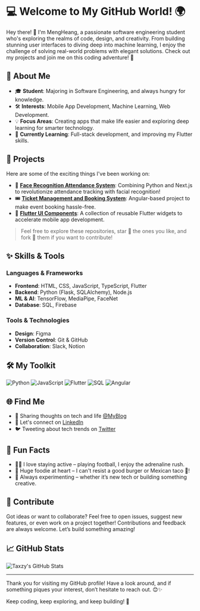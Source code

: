 # 💻 Welcome to My GitHub World! 🌍

Hey there! 👋 I'm MengHeang, a passionate software engineering student who's exploring the realms of code, design, and creativity. From building stunning user interfaces to diving deep into machine learning, I enjoy the challenge of solving real-world problems with elegant solutions. Check out my projects and join me on this coding adventure! 🚀

## 🚀 About Me

- 🎓 **Student**: Majoring in Software Engineering, and always hungry for knowledge.
- 🛠️ **Interests**: Mobile App Development, Machine Learning, Web Development.
- 💡 **Focus Areas**: Creating apps that make life easier and exploring deep learning for smarter technology.
- 🌱 **Currently Learning**: Full-stack development, and improving my Flutter skills.

## 💼 Projects

Here are some of the exciting things I've been working on:

- 📝 **[Face Recognition Attendance System](#)**: Combining Python and Next.js to revolutionize attendance tracking with facial recognition!
- 🎟️ **[Ticket Management and Booking System](#)**: Angular-based project to make event booking hassle-free.
- 📱 **[Flutter UI Components](#)**: A collection of reusable Flutter widgets to accelerate mobile app development.

> Feel free to explore these repositories, star 🌟 the ones you like, and fork 🍴 them if you want to contribute!

## ✨ Skills & Tools

### Languages & Frameworks
- **Frontend**: HTML, CSS, JavaScript, TypeScript, Flutter
- **Backend**: Python (Flask, SQLAlchemy), Node.js
- **ML & AI**: TensorFlow, MediaPipe, FaceNet
- **Database**: SQL, Firebase

### Tools & Technologies
- **Design**: Figma
- **Version Control**: Git & GitHub
- **Collaboration**: Slack, Notion

## 🛠️ My Toolkit

![Python](https://img.shields.io/badge/-Python-3776AB?logo=python&logoColor=white&style=flat-square)
![JavaScript](https://img.shields.io/badge/-JavaScript-F7DF1E?logo=javascript&logoColor=black&style=flat-square)
![Flutter](https://img.shields.io/badge/-Flutter-02569B?logo=flutter&logoColor=white&style=flat-square)
![SQL](https://img.shields.io/badge/-SQL-4479A1?logo=postgresql&logoColor=white&style=flat-square)
![Angular](https://img.shields.io/badge/-Angular-DD0031?logo=angular&logoColor=white&style=flat-square)

## 🌐 Find Me

- 🌱 Sharing thoughts on tech and life [@MyBlog](#)
- 💬 Let's connect on [LinkedIn](#)
- 🐦 Tweeting about tech trends on [Twitter](#)

## 🌟 Fun Facts

- 🚴‍♂️ I love staying active – playing football, I enjoy the adrenaline rush.
- 🍔 Huge foodie at heart – I can't resist a good burger or Mexican taco 🌮!
- 👾 Always experimenting – whether it’s new tech or building something creative.

## 🤝 Contribute

Got ideas or want to collaborate? Feel free to open issues, suggest new features, or even work on a project together! Contributions and feedback are always welcome. Let’s build something amazing!

## 📈 GitHub Stats

![Taxzy's GitHub Stats](https://github-readme-stats.vercel.app/api?username=your-github-username&show_icons=true&theme=radical)

---

Thank you for visiting my GitHub profile! Have a look around, and if something piques your interest, don’t hesitate to reach out. 😊✨ 

Keep coding, keep exploring, and keep building! 🚀
